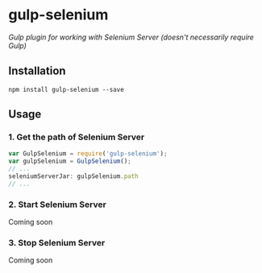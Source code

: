 # gulp-selenium
*Gulp plugin for working with Selenium Server (doesn't necessarily require Gulp)*

## Installation

`npm install gulp-selenium --save`

## Usage

### 1. Get the path of Selenium Server

```javascript
var GulpSelenium = require('gulp-selenium');
var gulpSelenium = GulpSelenium();
// ...
seleniumServerJar: gulpSelenium.path
// ...
```

### 2. Start Selenium Server
Coming soon

### 3. Stop Selenium Server
Coming soon

